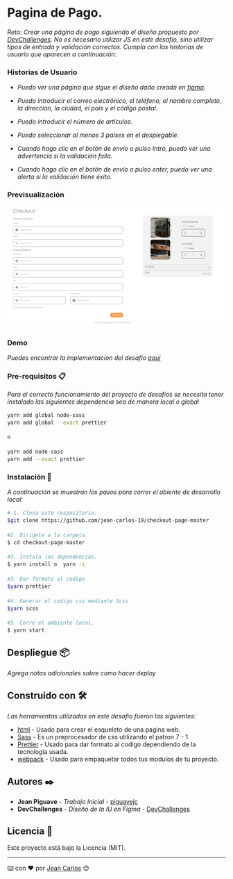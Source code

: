 # Pagina de Pago.

_Reto: Crear una página de pago siguiendo el diseño propuesto por [DevChallenges](https://devchallenges.io/challenges/wBunSb7FPrIepJZAg0sY). No es necesario utilizar JS en este desafío, sino utilizar tipos de entrada y validación correctos. Cumpla con las historias de usuario que aparecen a continuación:_

### Historias de Usuario
- _Puedo ver una página que sigue el diseño dado creada en [figma](https://www.figma.com/file/4B0x88GhiZvgVlcQPSQ73D)._

- _Puedo introducir el correo electrónico, el teléfono, el nombre completo, la dirección, la ciudad, el país y el código postal._

- _Puedo introducir el número de artículos._

- _Puedo seleccionar al menos 3 países en el desplegable._

- _Cuando hago clic en el botón de envío o pulso Intro, puedo ver una advertencia si la validación falla._

- _Cuando hago clic en el botón de envío o pulso enter, puedo ver una alerta si la validación tiene éxito._


### Previsualización 
![imagen](https://github.com/jean-carlos-19/checkout-page-master/blob/master/capturas/escritorio.png)

### Demo
_Puedes encontrar la implementacion del desafio [aqui](https://piguavejc-checkout-page-master.onrender.com/)_

### Pre-requisitos 📋

_Para el correcto funcionamiento del proyecto de desafios se necesita tener instalado las siguientes dependencia sea de manera local o global_

```bash
yarn add global node-sass
yarn add global --exact prettier

o

yarn add node-sass
yarn add --exact prettier
```

### Instalación 🔧

_A continuación se muestran los pasos para correr el abiente de desarrollo local:_

```bash
# 1. Clona este respositorio.
$git clone https://github.com/jean-carlos-19/checkout-page-master

#2. Dirigete a la carpeta. 
$ cd checkout-page-master

#3. Instala las dependencias.
$ yarn install o  yarn -i

#3. Dar formato al codigo 
$yarn prettier

#4. Generar el codigo css mediante Scss 
$yarn scss

#5. Corre el ambiente local.
$ yarn start
```

## Despliegue 📦

_Agrega notas adicionales sobre como hacer deploy_

## Construido con 🛠️

_Las herramientas utilizadas en este desafio fueron las siguientes:_

* [html](https://developer.mozilla.org/es/docs/Web/HTML/Reference) - Usado para crear el esqueleto de una pagina web.
* [Sass](https://sass-lang.com/guide) - Es un preprocesador de css utilizando el patron 7 - 1.
* [Prettier](https://prettier.io/docs/en/index.html) - Usado para dar formato al codigo dependiendo de la tecnologia usada.
* [webpack](https://webpack.js.org/concepts/) - Usado para empaquetar todos tus modulos de tu proyecto.

## Autores ✒️

* **Jean Piguave** - *Trabajo Inicial* - [piguavejc](https://github.com/villanuevand)
* **DevChallenges** - *Diseño de la IU en Figma* - [DevChallenges](https://github.com/jean-carlos-19)

## Licencia 📄

Este proyecto está bajo la Licencia (MIT).




---
⌨️ con ❤️ por [Jean Carlos](https://github.com/jean-carlos-19) 😊
